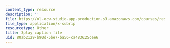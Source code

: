 ```yaml
---
content_type: resource
description: ''
file: https://ol-ocw-studio-app-production.s3.amazonaws.com/courses/res-8-004-reducing-the-danger-of-nuclear-weapons-and-proliferation-january-iap-2015/80ab2129b90d5be7ba56ca483625cee6_clG-JuzTxrI.vtt
file_type: application/x-subrip
resourcetype: Other
title: 3play caption file
uid: 80ab2129-b90d-5be7-ba56-ca483625cee6
---
```

